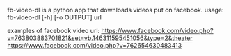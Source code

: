 fb-video-dl is a python app that downloads videos put on facebook.
usage: fb-video-dl [-h] [-o OUTPUT] url

examples of facebook video url:
https://www.facebook.com/video.php?v=763803883701821&set=vb.146311595451056&type=2&theater
https://www.facebook.com/video.php?v=762654630483413
